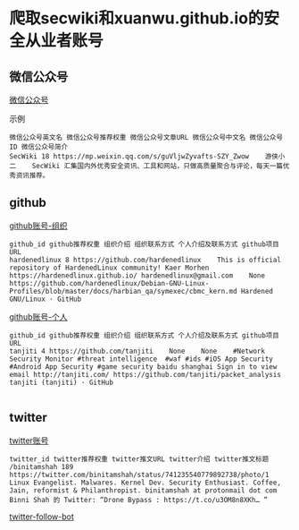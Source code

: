 # 爬取secwiki和xuanwu.github.io的安全从业者账号

## 微信公众号
[微信公众号](data/weixin_sort.txt)

示例
```
微信公众号英文名 微信公众号推荐权重 微信公众号文章URL 微信公众号中文名 微信公众号ID 微信公众号简介
SecWiki 18 https://mp.weixin.qq.com/s/guVljwZyvafts-SZY_Zwow	游侠小二	SecWiki	汇集国内外优秀安全资讯、工具和网站，只做高质量聚合与评论，每天一篇优秀资讯推荐。 

```



## github
[github账号-组织](data/github.com_sort.txt_org)  

```
github_id github推荐权重 组织介绍 组织联系方式 个人介绍及联系方式 github项目URL  
hardenedlinux 8 https://github.com/hardenedlinux	This is official repository of HardenedLinux community!	Kaer Morhen https://hardenedlinux.github.io/ hardenedlinux@gmail.com	None	https://github.com/hardenedlinux/Debian-GNU-Linux-Profiles/blob/master/docs/harbian_qa/symexec/cbmc_kern.md	Hardened GNU/Linux · GitHub

```

[github账号-个人](data/github.com_sort.txt_private)

```
github_id github推荐权重 组织介绍 组织联系方式 个人介绍及联系方式 github项目URL 
tanjiti 4 https://github.com/tanjiti	None	None	#Network Security Monitor #threat intelligence  #waf #ids #iOS App Security #Android App Security #game security baidu shanghai Sign in to view email http://tanjiti.com/ https://github.com/tanjiti/packet_analysis	tanjiti (tanjiti) · GitHub


```


## twitter
[twitter账号](data/twitter_sort.txt)


```
twitter_id twitter推荐权重 twitter推文URL twitter介绍 twitter推文标题
/binitamshah 189 https://twitter.com/binitamshah/status/741235540779892738/photo/1	Linux Evangelist. Malwares. Kernel Dev. Security Enthusiast. Coffee, Jain, reformist & Philanthropist. binitamshah at protonmail dot com	Binni Shah 的 Twitter: “Drone Bypass : https://t.co/u3OM8n8XKh… ”

```

[twitter-follow-bot](https://github.com/paulfurley/twitter-follow-bot)
